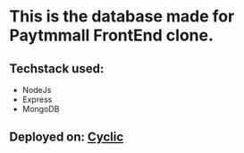 <h1>This is the database made for Paytmmall FrontEnd clone.</h1> 

<h2>Techstack used: </h2>
<ul>
  <li>NodeJs</li>
  <li>Express</li>
  <li>MongoDB</li>
</ul>

<h2>Deployed on: <a href="https://odd-tan-lizard-kit.cyclic.app/" target="_blank">Cyclic</a></h2>
